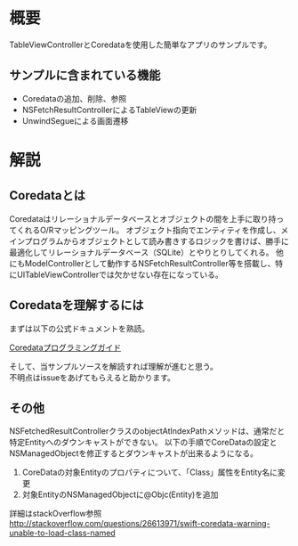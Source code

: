 # 概要
TableViewControllerとCoredataを使用した簡単なアプリのサンプルです。

## サンプルに含まれている機能
- Coredataの追加、削除、参照
- NSFetchResultControllerによるTableViewの更新
- UnwindSegueによる画面遷移

# 解説
## Coredataとは
 Coredataはリレーショナルデータベースとオブジェクトの間を上手に取り持ってくれるO/Rマッピングツール。
 オブジェクト指向でエンティティを作成し、メインプログラムからオブジェクトとして読み書きするロジックを書けば、勝手に最適化してリレーショナルデータベース（SQLite）とやりとりしてくれる。
 他にもModelControllerとして動作するNSFetchResultController等を搭載し、特にUITableViewControllerでは欠かせない存在になっている。

## Coredataを理解するには
まずは以下の公式ドキュメントを熟読。

[Coredataプログラミングガイド](https://developer.apple.com/jp/documentation/CoreData.pdf)

そして、当サンプルソースを解読すれば理解が進むと思う。  
不明点はissueをあげてもらえると助かります。

## その他
NSFetchedResultControllerクラスのobjectAtIndexPathメソッドは、通常だと特定Entityへのダウンキャストができない。
以下の手順でCoreDataの設定とNSManagedObjectを修正するとダウンキャストが出来るようになる。

1. CoreDataの対象Entityのプロパティについて、「Class」属性をEntity名に変更
1. 対象EntityのNSManagedObjectに@Objc(Entity)を追加

詳細はstackOverflow参照  
http://stackoverflow.com/questions/26613971/swift-coredata-warning-unable-to-load-class-named
